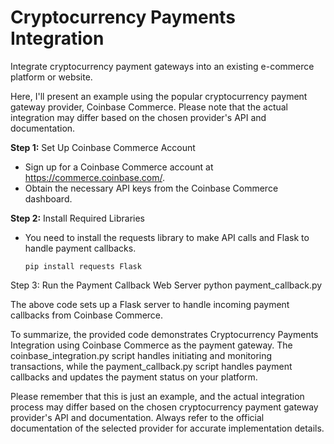 # Cryptocurrency Payments Integration
Integrate cryptocurrency payment gateways into an existing e-commerce platform or website.


Here, I'll present an example using the popular cryptocurrency payment gateway provider, Coinbase Commerce. Please note that the actual integration may differ based on the chosen provider's API and documentation.

__Step 1:__ Set Up Coinbase Commerce Account

- Sign up for a Coinbase Commerce account at https://commerce.coinbase.com/.
- Obtain the necessary API keys from the Coinbase Commerce dashboard.

__Step 2:__ Install Required Libraries

- You need to install the requests library to make API calls and Flask to handle payment callbacks.
  ```
  pip install requests Flask
  ``` 

Step 3: Run the Payment Callback Web Server
python payment_callback.py

The above code sets up a Flask server to handle incoming payment callbacks from Coinbase Commerce.

To summarize, the provided code demonstrates Cryptocurrency Payments Integration using Coinbase Commerce as the payment gateway. The coinbase_integration.py script handles initiating and monitoring transactions, while the payment_callback.py script handles payment callbacks and updates the payment status on your platform.

Please remember that this is just an example, and the actual integration process may differ based on the chosen cryptocurrency payment gateway provider's API and documentation. Always refer to the official documentation of the selected provider for accurate implementation details.
